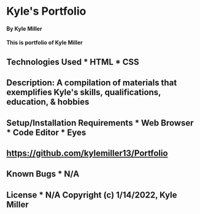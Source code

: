 # Kyle's Portfolio  
#### By Kyle Miller 
#### This is portfolio of Kyle Miller  
## Technologies Used  * HTML * CSS  
## Description:  A compilation of materials that exemplifies Kyle's skills, qualifications, education, & hobbies  
## Setup/Installation Requirements  * Web Browser * Code Editor * Eyes
## https://github.com/kylemiller13/Portfolio  
## Known Bugs  * N/A  
## License  * N/A Copyright (c) 1/14/2022, Kyle Miller